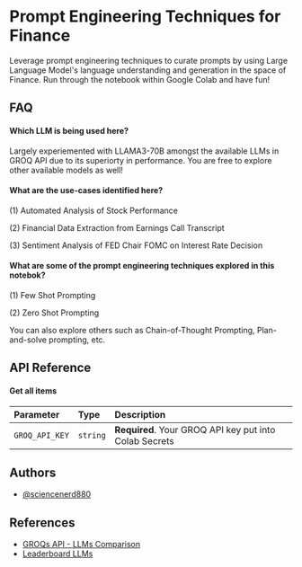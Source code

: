 
# Prompt Engineering Techniques for Finance

Leverage prompt engineering techniques to curate prompts by using Large Language Model's language understanding and generation in the space of Finance. Run through the notebook within Google Colab and have fun!




## FAQ

#### Which LLM is being used here?

Largely experiemented with LLAMA3-70B amongst the available LLMs in GROQ API due to its superiorty in performance. You are free to explore other available models as well!

#### What are the use-cases identified here? 

(1) Automated Analysis of Stock Performance

(2) Financial Data Extraction from Earnings Call Transcript

(3) Sentiment Analysis of FED Chair FOMC on Interest Rate Decision

#### What are some of the prompt engineering techniques explored in this notebok?

(1) Few Shot Prompting

(2) Zero Shot Prompting

You can also explore others such as Chain-of-Thought Prompting, Plan-and-solve prompting, etc. 


## API Reference

#### Get all items
| Parameter | Type     | Description                |
| :-------- | :------- | :------------------------- |
| `GROQ_API_KEY` | `string` | **Required**. Your GROQ API key put into Colab Secrets  |




## Authors

- [@sciencenerd880](https://www.github.com/sciencenerd880)


## References

 - [GROQs API - LLMs Comparison](https://medium.com/@samir20/mistral-7b-vs-llama-3-70b-vs-gemma-2-9b-a-comprehensive-benchmark-showdown-9c3128f24b23#:~:text=Llama%203%2070B%20significantly%20outperforms,human%20language%20across%20diverse%20scenarios.&text=In%20the%20GPQA%20benchmark%2C%20which,70B%20again%20leads%20the%20pack)
 - [Leaderboard LLMs](https://huggingface.co/blog/gemma)

